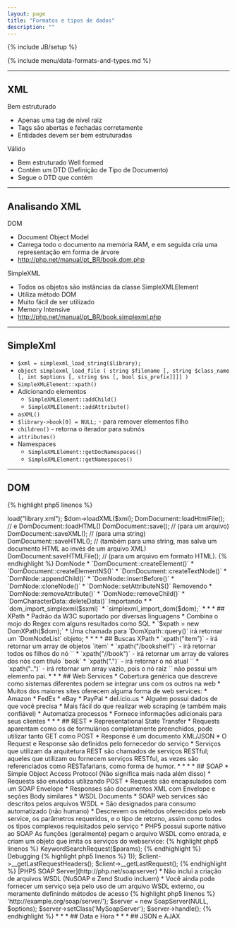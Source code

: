 ```yaml
---
layout: page
title: "Formatos e tipos de dados"
description: ""
---
```

{% include JB/setup %}

{% include menu/data-formats-and-types.md %}


* * *

## XML

Bem estruturado

* Apenas uma tag de nível raiz
* Tags são abertas e fechadas corretamente
* Entidades devem ser bem estruturadas

Válido

* Bem estruturado Well formed
* Contém um DTD (Definição de Tipo de Documento)
* Segue o DTD que contém


* * *

## Analisando XML


DOM

* Document Object Model
* Carrega todo o documento na memória RAM, e em seguida cria uma representação em forma de árvore
* <http://php.net/manual/pt_BR/book.dom.php>

SimpleXML

* Todos os objetos são instâncias da classe SimpleXMLElement
* Utiliza método DOM
* Muito fácil de ser utilizado
* Memory Intensive
* <http://php.net/manual/pt_BR/book.simplexml.php>


* * *

## SimpleXml


* `$xml = simplexml_load_string($library);`
* `object simplexml_load_file ( string $filename [, string $class_name [, int $options [, string $ns [, bool $is_prefix]]]] )`
* `SimpleXMLElement::xpath()`
* Adicionando elementos
   * `SimpleXMLElement::addChild()`
   * `SimpleXMLElement::addAttribute()`
* `asXML()`
* `$library->book[0] = NULL;` - para remover elementos filho
* `children()` - retorna o iterador para subnós
* `attributes()`
* Namespaces
   * `SimpleXMLElement::getDocNamespaces()`
   * `SimpleXMLElement::getNamespaces()`


* * *

## DOM

{% highlight php5 linenos %}
<?php
$dom = new DomDocument();
$dom->load("library.xml");
$dom->loadXML($xml);

DomDocument::loadHtmlFile(); // e DomDocument::loadHTML()
DomDocument::save(); // (para um arquivo)
DomDocument::saveXML(); // (para uma string)
DomDocument::saveHTML(); // (também para uma string, mas salva um documento HTML ao invés de um arquivo XML)
DomDocument:saveHTMLFile(); // (para um arquivo em formato HTML).
{% endhighlight %}

DomNode

* `DomDocument::createElement()`
* `DomDocument::createElementNS()`
* `DomDocument::createTextNode()`
* `DomNode::appendChild()`
* `DomNode::insertBefore()`
* `DomNode::cloneNode()`
* `DomNode::setAttributeNS()`

Removendo

* `DomNode::removeAttribute()`
* `DomNode::removeChild()`
* `DomCharacterData::deleteData()`

Importando 
* 
* `dom_import_simplexml($sxml)`
* `simplexml_import_dom($dom);`


* * *

## XPath


* Padrão da W3C suportado por diversas linguagens
* Combina o mojo do Regex com alguns resultados como SQL
* `$xpath = new DomXPath($dom);`
* Uma chamada para `DomXpath::query()` irá retornar um `DomNodeList` objeto;
* <http://www.w3schools.com/xpath/xpath_syntax.asp>


* * *

## Buscas XPath


* `xpath("item")` - irá retornar um array de objetos `item`
* `xpath("/bookshelf")` - irá retornar todos os filhos do nó `</bookshelf>`
* `xpath("//book")` - irá retornar um array de valores dos nós com titulo `book`
* `xpath(".")` - irá retornar o nó atual `<bookshelf>`
* `xpath("..")` - irá retornar um array vazio, pois o nó raiz `<bookshelf>` não possui um elemento pai.


* * *

## Web Services


* Cobertura genérica que descreve como sistemas diferentes podem se integrar uns com os outros na web
* Muitos dos maiores sites oferecem alguma forma de web services:
   * Amazon
   * FedEx
   * eBay
   * PayPal
   * del.icio.us
* Alguém possui dados de que você precisa
* Mais fácil do que realizar web scraping (e também mais confiável)
* Automatiza processos
* Fornece informações adicionais para seus clientes


* * *

## REST


* Representational State Transfer
* Requests aparentam como os de formulários completamente preenchidos, pode utilizar tanto GET como POST
* Response é um documento XML/JSON
* O Request e Response são definidos pelo fornecedor do serviço
* Serviços que utilizam da arquitetura REST são chamados de serviços RESTful; aqueles que utilizam ou fornecem serviços RESTful, as vezes são referenciados como RESTafarians, como forma de humor.
* <http://library.example.com/api.php?devkey=123&action=search&type=book&keyword=style>



* * *

## SOAP


* Simple Object Access Protocol (Não significa mais nada além disso)
* Requests são enviados utilizando POST
* Requests são encapsulados com um SOAP Envelope
* Responses são documentos XML com Envelope e seções Body similares
* WSDL Documents
   * SOAP web services são descritos pelos arquivos WSDL
   * São designados para consumo automatizado (não humano)
   * Descrevem os métodos oferecidos pelo web service, os parâmetros requeridos, e o tipo de retorno, assim como todos os tipos complexos requisitados pelo serviço
* PHP5 possui suporte nátivo ao SOAP

As funções (geralmente) pegam o arquivo WSDL como entrada, e criam um objeto que imita os serviços do webservice:

{% highlight php5 linenos %}
<?php
$client = new SoapClient("http://soap.amazon.com/schemas2/AmazonWebServices.wsdl");
{% endhighlight %}

Chamada à API:

{% highlight php5 linenos %}
<?php
$result = $client->KeywordSearchRequest($params);
{% endhighlight %}

Debugging

{% highlight php5 linenos %}
<?php
$client = new SoapClient('http://api.google.com/GoogleSearch.wsdl', array('trace' => 1));
$client->__getLastRequestHeaders();
$client->__getLastRequest();
{% endhighlight %}

[PHP5 SOAP Server](http://php.net/soapserver)

* Não inclui a criação de arquivos WSDL (NuSOAP e Zend Studio incluem)
* Você ainda pode fornecer um serviço seja pelo uso de um arquivo WSDL externo, ou meramente definindo métodos de acesso

{% highlight php5 linenos %}
<?php
$options = array('uri' => 'http://example.org/soap/server/');
$server = new SoapServer(NULL, $options);
$server->setClass('MySoapServer');
$server->handle();
{% endhighlight %}


* * *

## Data e Hora

<http://php.net/manual/en/class.datetime.php>
<http://php.net/manual/pt_BR/book.datetime.php>



* * *

## JSON e AJAX

<http://php.net/manual/pt_BR/book.json.php>
